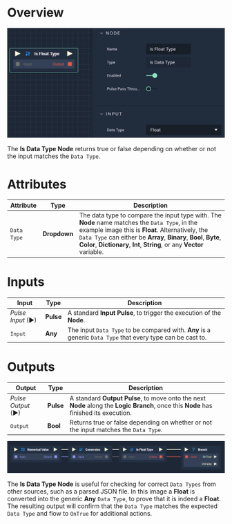 # Overview

![The Is Data Type Node.](../../.gitbook/assets/isfloattype.png)

The **Is Data Type Node** returns true or false depending on whether or not the input matches the `Data Type`.

# Attributes

|Attribute|Type|Description|
|---|---|---|
|`Data Type`|**Dropdown**|The data type to compare the input type with. The **Node** name matches the `Data Type`, in the example image this is **Float**. Alternatively, the `Data Type` can either be **Array**, **Binary**, **Bool**, **Byte**, **Color**, **Dictionary**, **Int**, **String**, or any **Vector** variable.|

# Inputs

|Input|Type|Description|
|---|---|---|
|*Pulse Input* (►)|**Pulse**|A standard **Input Pulse**, to trigger the execution of the **Node**.|
|`Input`|**Any**|The input `Data Type` to be compared with. **Any** is a generic `Data Type` that every type can be cast to.|
# Outputs

|Output|Type|Description|
|---|---|---|
|*Pulse Output* (►)|**Pulse**|A standard **Output Pulse**, to move onto the next **Node** along the **Logic Branch**, once this **Node** has finished its execution.|
|`Output`|**Bool**|Returns true or false depending on whether or not the input matches the `Data Type`.|





![Is Data Type Node Example Usage.](../../.gitbook/assets/isdatatypeexample.png)

The **Is Data Type Node** is useful for checking for correct `Data Types` from other sources, such as a parsed JSON file. In this image a **Float** is converted into the generic **Any** `Data Type`, to prove that it is indeed a **Float**. The resulting output will confirm that the `Data Type` matches the expected `Data Type` and flow to `OnTrue` for additional actions. 